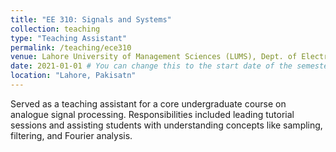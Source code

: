 ```yaml
---
title: "EE 310: Signals and Systems"
collection: teaching
type: "Teaching Assistant"
permalink: /teaching/ece310
venue: Lahore University of Management Sciences (LUMS), Dept. of Electrical Engineering
date: 2021-01-01 # You can change this to the start date of the semester
location: "Lahore, Pakisatn"
---
```


Served as a teaching assistant for a core undergraduate course on analogue signal processing. Responsibilities included leading tutorial sessions and assisting students with understanding concepts like sampling, filtering, and Fourier analysis.
